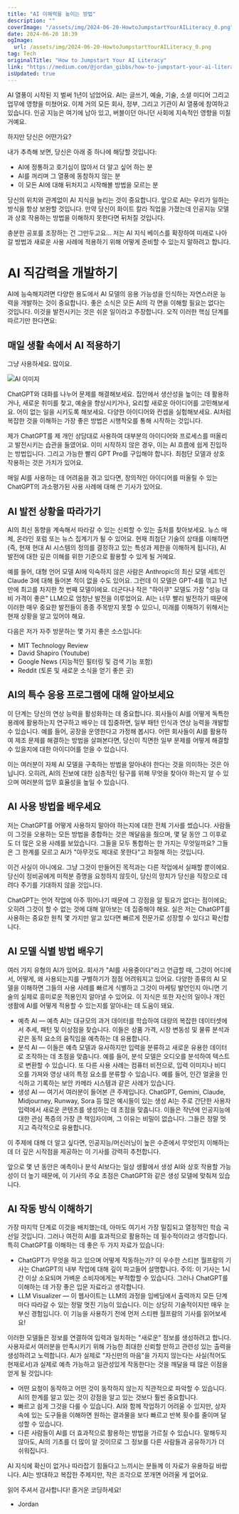 ```yaml
---
title: "AI 이해력을 높이는 방법"
description: ""
coverImage: "/assets/img/2024-06-20-HowtoJumpstartYourAILiteracy_0.png"
date: 2024-06-20 18:39
ogImage:
  url: /assets/img/2024-06-20-HowtoJumpstartYourAILiteracy_0.png
tag: Tech
originalTitle: "How to Jumpstart Your AI Literacy"
link: "https://medium.com/@jordan_gibbs/how-to-jumpstart-your-ai-literacy-45a7113ec198"
isUpdated: true
---
```


AI 열풍이 시작된 지 벌써 1년이 넘었어요. AI는 글쓰기, 예술, 기술, 소셜 미디어 그리고 업무에 영향을 미쳤어요. 이제 거의 모든 회사, 정부, 그리고 기관이 AI 열풍에 참여하고 있습니다. 인공 지능은 여기에 남아 있고, 버블이던 아니던 사회에 지속적인 영향을 미칠 거예요.

하지만 당신은 어떤가요?

내가 추측해 보면, 당신은 아래 중 하나에 해당할 것입니다:

- AI에 정통하고 호기심이 많아서 더 알고 싶어 하는 분
- AI를 꺼리며 그 열풍에 동참하지 않는 분
- 이 모든 AI에 대해 뒤처지고 시작해볼 방법을 모르는 분

<div class="content-ad"></div>

당신의 위치와 관계없이 AI 지식을 늘리는 것이 중요합니다. 앞으로 AI는 우리가 일하는 방식을 항상 보완할 것입니다. 만약 당신이 화이트 칼라 직업을 가졌는데 인공지능 모델과 상호 작용하는 방법을 이해하지 못한다면 뒤처질 것입니다.

충분한 공포를 조장하는 건 그만두고요... 저는 AI 지식 베이스를 확장하여 미래로 나아갈 방법과 새로운 사용 사례에 적용하기 위해 어떻게 준비할 수 있는지 말하려고 합니다.

# AI 직감력을 개발하기

AI에 능숙해지려면 다양한 용도에서 AI 모델의 응용 가능성을 인식하는 자연스러운 능력을 개발하는 것이 중요합니다. 좋은 소식은 모든 AI의 각 면을 이해할 필요는 없다는 것입니다. 이것을 발전시키는 것은 쉬운 일이라고 주장합니다. 오직 이러한 핵심 단계를 따르기만 한다면요:

<div class="content-ad"></div>

## 매일 생활 속에서 AI 적용하기

그냥 사용하세요. 많이요.

![AI 이미지](/assets/img/2024-06-20-HowtoJumpstartYourAILiteracy_0.png)

ChatGPT와 대화를 나누어 문제를 해결해보세요. 집안에서 생산성을 높이는 데 활용하거나, 새로운 취미를 찾고, 예술을 향상시키거나, 요리할 새로운 아이디어를 고민해보세요. 어이 없는 일을 시키도록 해보세요. 다양한 아이디어와 컨셉을 실험해보세요. AI처럼 복잡한 것을 이해하는 가장 좋은 방법은 시행착오를 통해 시작하는 것입니다.

<div class="content-ad"></div>

제가 ChatGPT를 제 개인 상담대로 사용하여 대부분의 아이디어와 프로세스를 떠올리고 발전시키는 습관을 들였어요. 이미 시작하지 않은 경우, 이는 AI 흐름에 쉽게 진입하는 방법입니다. 그리고 가능한 빨리 GPT Pro를 구입해야 합니다. 최첨단 모델과 상호 작용하는 것은 가치가 있어요.

매일 AI를 사용하는 데 어려움을 겪고 있다면, 창의적인 아이디어를 떠올릴 수 있는 ChatGPT의 과소평가된 사용 사례에 대해 쓴 기사가 있어요.

## AI 발전 상황을 따라가기

AI의 최신 동향을 계속해서 따라갈 수 있는 신뢰할 수 있는 출처를 찾아보세요. 뉴스 매체, 온라인 포럼 또는 뉴스 집계기가 될 수 있어요. 현재 최첨단 기술의 상태를 이해하면(즉, 현재 현대 AI 시스템의 정의를 결정하고 있는 특성과 제한을 이해하게 됩니다), AI 발전에 대한 깊은 이해를 위한 기준으로 활용할 수 있게 될 거예요.

<div class="content-ad"></div>

예를 들어, 대형 언어 모델 AI에 익숙하지 않은 사람은 Anthropic의 최신 모델 세트인 Claude 3에 대해 들어본 적이 없을 수도 있어요. 그런데 이 모델은 GPT-4를 꺾고 1년 만에 최고를 차지한 첫 번째 모델이에요. 더군다나 작은 "하이쿠" 모델도 가장 "성능 대비 가격이 좋은" LLM으로 엄청난 발전을 이루었어요. AI는 너무 빨리 발전하기 때문에 이러한 매우 중요한 발전들이 종종 주목받지 못할 수 있으니, 미래를 이해하기 위해서는 현재 상황을 알고 있어야 해요.

다음은 저가 자주 방문하는 몇 가지 좋은 소스입니다:

- MIT Technology Review
- David Shapiro (Youtube)
- Google News (지능적인 필터링 및 검색 기능 포함)
- Reddit (토론 및 새로운 소식을 얻기 좋은 곳)

## AI의 특수 응용 프로그램에 대해 알아보세요

<div class="content-ad"></div>

이 단계는 당신의 연상 능력을 활성화하는 데 중요합니다. 회사들이 AI를 어떻게 독특한 용례에 활용하는지 연구하고 배우는 데 집중하면, 일부 패턴 인식과 연상 능력을 개발할 수 있습니다. 예를 들어, 공장을 운영한다고 가정해 봅시다. 어떤 회사들이 AI를 활용하여 제조 문제를 해결하는 방법을 살펴본다면, 당신이 직면한 일부 문제를 어떻게 해결할 수 있을지에 대한 아이디어를 얻을 수 있습니다.

이는 여러분이 자체 AI 모델을 구축하는 방법을 알아내야 한다는 것을 의미하는 것은 아닙니다. 오히려, AI의 진보에 대한 심층적인 탐구를 위해 무엇을 찾아야 하는지 알 수 있으며 여러분의 업무 효율성을 높일 수 있습니다.

## AI 사용 방법을 배우세요

저는 ChatGPT를 어떻게 사용하지 말아야 하는지에 대한 전체 기사를 썼습니다. 사람들이 그것을 오용하는 모든 방법을 종합하는 것은 깨달음을 줬으며, 몇 달 동안 그 이후로도 더 많은 오용 사례를 보았습니다. 그들을 모두 통합하는 한 가지는 무엇일까요? 그들은 그 한계를 모르고 AI가 "아무것도 제대로 못한다"고 좌절해 하는 것입니다.

<div class="content-ad"></div>

이건 사실이 아니에요. 그냥 그것이 만들어진 목적과는 다른 작업에서 실패할 뿐이에요. 당신이 정비공에게 미적분 증명을 요청하지 않듯이, 당신의 망치가 당신을 직장으로 데려다 주기를 기대하지 않을 것입니다.

ChatGPT는 언어 작업에 아주 뛰어나기 때문에 그 강점을 알 필요가 없다는 점이에요; 오히려 그것이 할 수 없는 것에 대해 알아보는 데 집중해야 해요. 실은 저는 ChatGPT를 사용하는 중요한 원칙 몇 가지만 알고 있다면 빠르게 전문가로 성장할 수 있다고 확신합니다.

## AI 모델 식별 방법 배우기

여러 가지 유형의 AI가 있어요. 회사가 "AI를 사용중이다"라고 언급할 때, 그것이 어디에서, 어떻게, 왜 사용되는지를 구별하기가 점점 어려워지고 있어요. 다양한 종류의 AI 모델을 이해하면 그들의 사용 사례를 빠르게 식별하고 그것이 마케팅 발언인지 아니면 기술의 실제로 흥미로운 적용인지 알아낼 수 있어요. 이 지식은 또한 자신의 일이나 개인 생활에 AI를 어떻게 적용할 수 있는지를 알아내는 데 도움이 돼요.

<div class="content-ad"></div>

- 예측 AI — 예측 AI는 대규모의 과거 데이터를 학습하여 대량의 복잡한 데이터셋에서 추세, 패턴 및 이상점을 찾습니다. 이들은 상품 가격, 시장 변동성 및 물류 분석과 같은 동적 요소의 움직임을 예측하는 데 유용합니다.
- 분석 AI — 이들은 예측 모델과 유사하지만 입력을 분류하고 새로운 유용한 데이터로 조작하는 데 초점을 맞춥니다. 예를 들어, 분석 모델은 오디오를 분석하여 텍스트로 변환할 수 있습니다. 또 다른 사용 사례는 컴퓨터 비전으로, 입력 이미지나 비디오를 가져와 영상 내의 특정 요소를 분류할 수 있습니다. 예를 들어, 인간 얼굴을 인식하고 기록하는 보안 카메라 시스템과 같은 사례가 있습니다.
- 생성 AI — 여기서 여러분이 들어본 큰 주제입니다. ChatGPT, Gemini, Claude, Midjourney, Runway, Sora 등 많은 예시들이 있는 생성 AI는 주로 간단한 사용자 입력에서 새로운 콘텐츠를 생성하는 데 초점을 맞춥니다. 이들은 작년에 인공지능에 대한 관심 폭증의 가장 큰 책임자이며, 그 이유는 비밀이 없습니다. 그들은 정말 멋지고 즉각적으로 유용합니다.

이 주제에 대해 더 알고 싶다면, 인공지능/머신러닝이 높은 수준에서 무엇인지 이해하는 데 더 깊은 시작점을 제공하는 이 기사를 강력히 추천합니다.

앞으로 몇 년 동안은 예측이나 분석 AI보다는 일상 생활에서 생성 AI와 상호 작용할 가능성이 더 높기 때문에, 이 기사의 주요 초점은 ChatGPT와 같은 생성 모델에 맞춰져 있습니다.

## AI 작동 방식 이해하기

<div class="content-ad"></div>

가장 마지막 단계로 이것을 배치했는데, 아마도 여기서 가장 밀집되고 열정적인 학습 곡선일 것입니다. 그러나 여전히 AI를 효과적으로 활용하는 데 필수적이라고 생각합니다. 특히 ChatGPT를 이해하는 데 좋은 두 가지 자료가 있습니다:

- ChatGPT가 무엇을 하고 있으며 어떻게 작동하는가? 이 우수한 스티븐 월프람의 기사는 ChatGPT의 내부 작업에 대해 깊이 파고들어 설명합니다. 주의: 이 기사는 1시간 이상 소요되며 가벼운 소비자에게는 부적합할 수 있습니다. 그러나 ChatGPT를 이해하는 데 가장 좋은 입문 자료라고 생각합니다.
- LLM Visualizer — 이 웹사이트는 LLM의 과정을 임베딩에서 출력까지 모든 단계마다 따라갈 수 있는 정말 멋진 기능이 있습니다. 이는 상당히 기술적이지만 매우 눈부신 경험입니다. 이 기능을 사용하기 전에 먼저 스티펜 월프람의 기사를 읽어보세요!

이러한 모델들은 정보를 연결하여 입력과 일치하는 "새로운" 정보를 생성하려고 합니다. 사용자로서 여러분을 만족시키기 위해 가능한 최대한 신뢰할 만하고 관련성 있는 출력을 생성하려고 노력합니다. AI가 실제로 "자신만의 마음"을 가지지 않는다는 사실(적어도 현재로서)과 실제로 예측 가능하고 일관성있게 작동한다는 것을 깨달을 때 많은 이점을 얻게 될 것입니다:

- 어떤 요청이 동작하고 어떤 것이 동작하지 않는지 직관적으로 파악할 수 있습니다. AI의 한계를 알고 있는 것이 강점을 알고 있는 것보다 훨씬 중요합니다.
- 빠르고 쉽게 그것을 다룰 수 있습니다. AI와 함께 작업하기 어려울 수 있지만, 상자 속에 있는 도구들을 이해하면 원하는 결과물을 보다 빠르고 반복 횟수를 줄이며 달성할 수 있습니다.
- 다른 사람들이 AI를 더 효과적으로 활용하는 방법을 가르칠 수 있습니다. 말해두지 않아도, AI의 기초를 더 많이 알 것이므로 그 정보를 다른 사람들과 공유하기가 더 쉬워집니다.

<div class="content-ad"></div>

AI 지식에 확신이 없거나 따라잡기 힘들다고 느끼시는 분들께 이 자료가 유용하길 바랍니다. AI는 방대하고 복잡한 주제지만, 작은 조각으로 쪼개면 어려울 게 없어요.

읽어 주셔서 감사합니다! 즐거운 코딩하세요!

- Jordan
